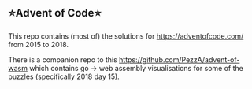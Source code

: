 ## :star:Advent of Code:star:
This repo contains (most of) the solutions for https://adventofcode.com/ from 2015 to 2018.

There is a companion repo to this https://github.com/PezzA/advent-of-wasm which contains
go -> web assembly visualisations for some of the puzzles (specifically 2018 day 15).
